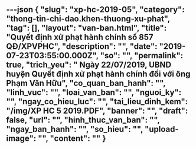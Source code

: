 ---json
{
    "slug": "xp-hc-2019-05",
    "category": "thong-tin-chi-dao.khen-thuong-xu-phat",
    "tag": [],
    "layout": "van-ban.html",
    "title": "Quyết định xử phạt hành chính số 857 QĐ/XPVPHC",
    "description": "",
    "date": "2019-07-23T03:55:00.000Z",
    "so": "",
    "permalink": true,
    "trich_yeu": " Ngày 22/07/2019, UBND huyện Quyết định xử phạt hành chính đối với ông Phạm Văn Hữu",
    "co_quan_ban_hanh": "",
    "linh_vuc": "",
    "loai_van_ban": "",
    "nguoi_ky": "",
    "ngay_co_hieu_luc": "",
    "tai_lieu_dinh_kem": "/img/XP HC 5 2019.PDF",
    "banner": "",
    "draft": false,
    "url": "",
    "hinh_thuc_van_ban": "",
    "ngay_ban_hanh": "",
    "so_hieu": "",
    "upload-image": "",
    "__content__": ""
}
---
